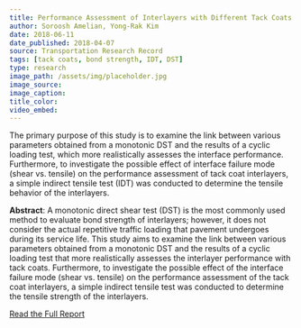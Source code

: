 ```yaml
---
title: Performance Assessment of Interlayers with Different Tack Coats by Considering Loading Types and Failure Modes
author: Soroosh Amelian, Yong-Rak Kim
date: 2018-06-11
date_published: 2018-04-07
source: Transportation Research Record
tags: [tack coats, bond strength, IDT, DST]
type: research
image_path: /assets/img/placeholder.jpg
image_source:
image_caption:
title_color:
video_embed:
---
```

The primary purpose of this study is to examine the link between various parameters obtained from a monotonic DST and the results of a cyclic loading test, which more realistically assesses the interface performance. Furthermore, to investigate the possible effect of interface failure mode (shear vs. tensile) on the performance assessment of tack coat interlayers, a simple indirect tensile test (IDT) was conducted to determine the tensile behavior of the interlayers.
<!--more-->

**Abstract**: A monotonic direct shear test (DST) is the most commonly used method to evaluate bond strength of interlayers; however, it does not consider the actual repetitive traffic loading that pavement undergoes during its service life. This study aims to examine the link between various parameters obtained from a monotonic DST and the results of a cyclic loading test that more realistically assesses the interlayer performance with tack coats. Furthermore, to investigate the possible effect of the interface failure mode (shear vs. tensile) on the performance assessment of the tack coat interlayers, a simple indirect tensile test was conducted to determine the tensile strength of the interlayers.

[Read the Full Report](http://journals.sagepub.com/doi/full/10.1177/0361198118768528 "Performance Assessment of Interlayers with Different Tack Coats by Considering Loading Types and Failure Modes")
